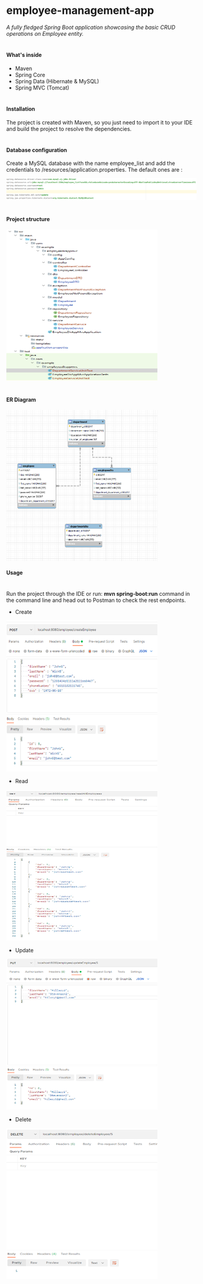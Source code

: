 # employee-management-app
_A fully fledged Spring
Boot application showcasing the basic CRUD operations on Employee entity._
#

#### What's inside <br>
* Maven
* Spring Core
* Spring Data (Hibernate & MySQL)
* Spring MVC (Tomcat)
#
#### Installation <br>
The project is created with Maven, so you just need to import it to your IDE and build the project to resolve the dependencies.
#
#### Database configuration <br>

Create a MySQL database with the name employee_list and add the credentials to /resources/application.properties.
The default ones are :
<div />
<img src="jdbc.png"> 
<div />

#

#### Project structure <br>

<img src="projectStructure.png" width="400" height="400" >

#

#### ER Diagram <br>
<div />
<img src="db.png" width="400" height="400" >

#### Usage <br>
#
Run the project through the IDE or run: **mvn spring-boot:run** command in the command line and head out to Postman to check the rest endpoints.


* Create
<img src="createEmployee.png" width="400" height="400"> 

* Read
<img src="getAllEmployees.png" width="400" height="400"> 

* Update
<img src="update.png" width="400" height="400"> 

* Delete
<img src="delete.png" width="400" height="400"> 

